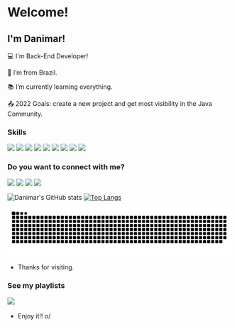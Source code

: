 # Welcome!

 ## I'm Danimar!


:computer: I'm Back-End Developer!

:house_with_garden: I’m from Brazil.

:books: I’m currently learning everything.

:outbox_tray: 2022 Goals: create a new project and get most visibility in the Java Community.

### Skills ###
[![](https://img.shields.io/badge/Java-ED8B00?style=for-the-badge&logo=java&logoColor=white)](https://www.java.com/en/download/help/java8.html)
[![](https://img.shields.io/badge/Spring-6DB33F?style=for-the-badge&logo=spring&logoColor=white)](https://spring.io/)
[![](https://img.shields.io/badge/Hibernate-59666C?style=for-the-badge&logo=Hibernate&logoColor=white)](https://hibernate.org/)
[![](https://img.shields.io/badge/Oracle-F80000?style=for-the-badge&logo=Oracle&logoColor=white)](https://www.oracle.com/br/index.html)
[![](https://img.shields.io/badge/Eclipse-2C2255?style=for-the-badge&logo=eclipse&logoColor=white)](https://www.eclipse.org/downloads/)
[![](https://img.shields.io/badge/HTML5-E34F26?style=for-the-badge&logo=html5&logoColor=white)](https://www.w3c.br/pub/Cursos/CursoHTML5/html5-web.pdf)
[![](https://img.shields.io/badge/Bootstrap-563D7C?style=for-the-badge&logo=bootstrap&logoColor=white)](https://getbootstrap.com/)
[![](https://img.shields.io/badge/JavaScript-323330?style=for-the-badge&logo=javascript&logoColor=F7DF1E)](https://www.javascript.com/)
[![](https://img.shields.io/badge/PHP-777BB4?style=for-the-badge&logo=php&logoColor=white)](https://www.php.net/releases/8.0/en.php)

### Do you want to connect with me? ###
[![](https://img.shields.io/badge/-LinkedIn-blue?style=flat-square&logo=Linkedin&logoColor=white&link=https://www.linkedin.com/in/danimar-varisa/)]( https://www.linkedin.com/in/danimar-varisa/)
[![](https://img.shields.io/badge/Gmail-D14836?style=for-the-badge&logo=gmail&logoColor=white)](mailto:danimarvarisa@gmail.com)
[![](https://img.shields.io/badge/WhatsApp-25D366?style=for-the-badge&logo=whatsapp&logoColor=white)](https://api.whatsapp.com/send?phone=5549999990733)
[![](https://img.shields.io/badge/website-000000?style=for-the-badge&logo=About.me&logoColor=white)](https://invelox.com.br)

![Danimar's GitHub stats](https://github-readme-stats.vercel.app/api?username=danimar1990&theme=radical&show_icons=true)
[![Top Langs](https://github-readme-stats.vercel.app/api/top-langs/?username=danimar1990&theme=radical)](https://github.com/anuraghazra/github-readme-stats)

<p dir="auto"><a target="_blank" rel="noopener noreferrer" href="https://github.com/dantonbertuol/dantonbertuol/blob/output/github-contribution-grid-snake.svg"><img src="https://github.com/dantonbertuol/dantonbertuol/raw/output/github-contribution-grid-snake.svg" alt="Snake animation" style="max-width: 100%;"></a></p>

- Thanks for visiting.

### See my playlists ###
[![](https://img.shields.io/badge/Spotify-1ED760?&style=for-the-badge&logo=spotify&logoColor=white)](https://open.spotify.com/user/12183392633?si=3f231ff67b314b51)

- Enjoy it!! o/
